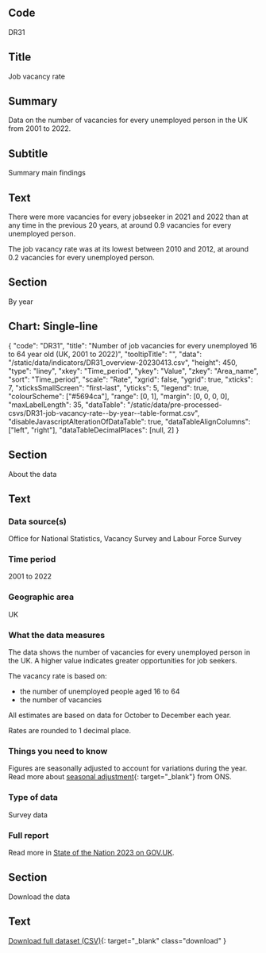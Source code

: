 ## Code
DR31

## Title
Job vacancy rate

## Summary
Data on the number of vacancies for every unemployed person in the UK from 2001 to 2022.

## Subtitle
Summary main findings

## Text
There were more vacancies for every jobseeker in 2021 and 2022 than at any time in the previous 20 years,
at around 0.9 vacancies for every unemployed person.

The job vacancy rate was at its lowest between 2010 and 2012, at around 0.2 vacancies for every unemployed person.

## Section
By year

## Chart: Single-line
{
    "code": "DR31",
    "title": "Number of job vacancies for every unemployed 16 to 64 year old (UK, 2001 to 2022)",
    "tooltipTitle": "",
    "data": "/static/data/indicators/DR31_overview-20230413.csv",
    "height": 450,
    "type": "liney",
    "xkey": "Time_period",
    "ykey": "Value",
    "zkey": "Area_name",
    "sort": "Time_period",
    "scale": "Rate",
    "xgrid": false,
    "ygrid": true,
    "xticks": 7,
    "xticksSmallScreen": "first-last",
    "yticks": 5,
    "legend": true,
    "colourScheme": ["#5694ca"],
    "range": [0, 1],
    "margin": [0, 0, 0, 0],
    "maxLabelLength": 35,
    "dataTable": "/static/data/pre-processed-csvs/DR31-job-vacancy-rate--by-year--table-format.csv",
    "disableJavascriptAlterationOfDataTable": true,
    "dataTableAlignColumns": ["left", "right"],
    "dataTableDecimalPlaces": [null, 2]
}

## Section
About the data

## Text
### Data source(s)
Office for National Statistics, Vacancy Survey and Labour Force Survey

### Time period
2001 to 2022

### Geographic area
UK

### What the data measures
The data shows the number of vacancies for every unemployed person in the UK.
A higher value indicates greater opportunities for job seekers.

The vacancy rate is based on:

* the number of unemployed people aged 16 to 64
* the number of vacancies

All estimates are based on data for October to December each year.

Rates are rounded to 1 decimal place.

### Things you need to know
Figures are seasonally adjusted to account for variations during the year. Read more about
[seasonal adjustment](https://www.ons.gov.uk/methodology/methodologytopicsandstatisticalconcepts/seasonaladjustment){: target="_blank"}
from ONS.

### Type of data
Survey data

### Full report
Read more in [State of the Nation 2023 on GOV.UK](https://www.gov.uk/government/publications/state-of-the-nation-2023-people-and-places).

## Section
Download the data

## Text
[Download full dataset (CSV)](/static/data/full-datasets/DR31-job-vacancy-rate--full-dataset.csv){: target="_blank" class="download" }
